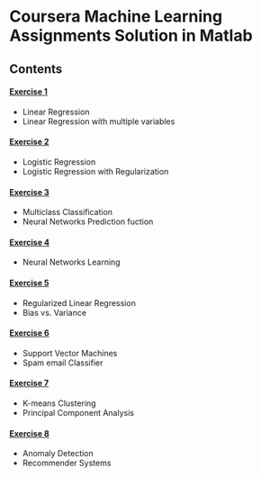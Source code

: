 # Coursera Machine Learning Assignments Solution in Matlab

## Contents
#### [Exercise 1](https://github.com/helloangus/coursera-Machine-Learning/tree/master/machine-learning-ex1)
* Linear Regression
* Linear Regression with multiple variables
#### [Exercise 2](https://github.com/helloangus/coursera-Machine-Learning/tree/master/machine-learning-ex1)
* Logistic Regression
* Logistic Regression with Regularization
#### [Exercise 3](https://github.com/helloangus/coursera-Machine-Learning/tree/master/machine-learning-ex1)
* Multiclass Classification
* Neural Networks Prediction fuction
#### [Exercise 4](https://github.com/helloangus/coursera-Machine-Learning/tree/master/machine-learning-ex1)
* Neural Networks Learning
#### [Exercise 5](https://github.com/helloangus/coursera-Machine-Learning/tree/master/machine-learning-ex1)
* Regularized Linear Regression
* Bias vs. Variance
#### [Exercise 6](https://github.com/helloangus/coursera-Machine-Learning/tree/master/machine-learning-ex1)
* Support Vector Machines
* Spam email Classifier
#### [Exercise 7](https://github.com/helloangus/coursera-Machine-Learning/tree/master/machine-learning-ex1)
* K-means Clustering
* Principal Component Analysis
#### [Exercise 8](https://github.com/helloangus/coursera-Machine-Learning/tree/master/machine-learning-ex1)
* Anomaly Detection
* Recommender Systems
